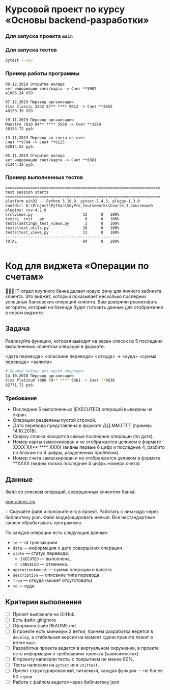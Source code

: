 # Курсовой проект по курсу «Основы backend-разработки»

### Для запуска проекта `main`
### Для запуска тестов 
```bash
pytest --cov
```
### Пример работы программы
```text
08.12.2019 Открытие вклада
нет информации счет/карта -> Счет **5907
41096.24 USD

07.12.2019 Перевод организации
Visa Classic 2842 87** **** 9012 -> Счет **3655
48150.39 USD

19.11.2019 Перевод организации
Maestro 7810 84** **** 5568 -> Счет **2869
30153.72 руб.

13.11.2019 Перевод со счета на счет
Счет **9794 -> Счет **8125
62814.53 руб.

05.11.2019 Открытие вклада
нет информации счет/карта -> Счет **8381
21344.35 руб.
```

### Пример выполненных тестов
```text
==================================================================== test session starts ====================================================================
platform win32 -- Python 3.10.9, pytest-7.4.3, pluggy-1.3.0
rootdir: D:\Project\Python\SkyPro_Courseworks\Course_3_Coursework
plugins: cov-4.1.0
src\views.py                      12      0   100%
tests\__init__.py                  0      0   100%
tests\settings_test_views.py       2      0   100%
tests\test_utils.py               28      0   100%
tests\test_views.py               11      0   100%
--------------------------------------------------
TOTAL                             84      0   100%


```

# Код для виджета «Операции по счетам»

<aside>
👨🏻‍💻 IT-отдел крупного банка делает новую фичу для личного кабинета клиента. Это виджет, который показывает несколько последних успешных банковских операций клиента. Вам доверили реализовать алгоритм, который на бэкенде будет готовить данные для отображения в новом виджете.

</aside>

## Задача

Реализуйте функцию, которая выводит на экран список из 5 последних выполненных клиентом операций в формате:

<дата перевода> <описание перевода>
<откуда> -> <куда>
<сумма перевода> <валюта>

```bash
# Пример вывода для одной операции:
14.10.2018 Перевод организации
Visa Platinum 7000 79** **** 6361 -> Счет **9638
82771.72 руб.
```

### Требования

- Последние 5 выполненных (EXECUTED) операций выведены на экран.
- Операции разделены пустой строкой.
- Дата перевода представлена в формате ДД.ММ.ГГГГ (пример: 14.10.2018).
- Сверху списка находятся самые последние операции (по дате).
- Номер карты замаскирован и не отображается целиком в формате XXXX XX** **** XXXX (видны первые 6 цифр и последние 4, разбито по блокам по 4 цифры, разделенных пробелом).
- Номер счета замаскирован и не отображается целиком в формате **XXXX 
(видны только последние 4 цифры номера счета).

## Данные

Файл со списком операций, совершенных клиентом банка:

[operations.zip](https://s3-us-west-2.amazonaws.com/secure.notion-static.com/dd686a1e-f5aa-4c73-b4f2-163a93b8432b/operations.zip)

<aside>
💡 Скачайте файл и положите его в проект. Работать с ним надо через библиотеку json. Файл модифицировать нельзя. Все нестандартные записи обрабатывать программно.

</aside>

По каждой операции есть следующие данные:

- `id` — id транзакциии
- `date` — информация о дате совершения операции
- `state` — статус перевода:
    - `EXECUTED`  — выполнена,
    - `CANCELED`  — отменена.
- `operationAmount` — сумма операции и валюта
- `description` — описание типа перевода
- `from` — откуда (может отсутстовать)
- `to` — куда

## Критерии выполнения

- [ ]  Проект выложили на GitHub.
- [ ]  Есть файл .gitignore
- [ ]  Оформили файл README.md.
- [ ]  В проекте есть минимум 2 ветки, причем разработка ведется в `develop`, а стабильная версия на момент сдачи проекта лежит в ветке `main`.
- [ ]  Разработка проекта ведется в виртуальном окружении, в проекте есть информация о требованиях проекта (зависимостях).
- [ ]  К проекту написали тесты с покрытием не менее 80%.
- [ ]  Тесты написали на `pytest` или `unittest`.
- [ ]  Проект структурированный, читаемый, каждая функция — не более 50 строк.
- [ ]  Работа с файлом ведется через библиотеку json